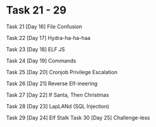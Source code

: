 # Task 21 - 29

Task 21 \[Day 16\] File Confusion

Task 22 \[Day 17\] Hydra-ha-ha-haa

Task 23 \[Day 18\] ELF JS

Task 24 \[Day 19\] Commands

Task 25 \[Day 20\] Cronjob Privilege Escalation

Task 26 \[Day 21\] Reverse Elf-ineering

Task 27 \[Day 22\] If Santa, Then Christmas

Task 28 \[Day 23\] LapLANd \(SQL Injection\)

Task 29 \[Day 24\] Elf Stalk Task 30 \[Day 25\] Challenge-less

